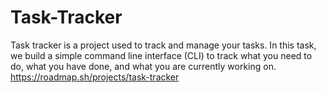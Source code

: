 # Task-Tracker
Task tracker is a project used to track and manage your tasks. In this task, we build a simple command line interface (CLI) to track what you need to do, what you have done, and what you are currently working on. 
https://roadmap.sh/projects/task-tracker
